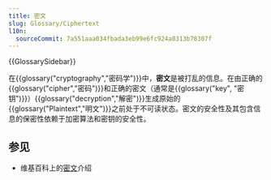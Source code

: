 ```yaml
---
title: 密文
slug: Glossary/Ciphertext
l10n:
  sourceCommit: 7a551aaa034fbada3eb99e6fc924a0313b78307f
---
```


{{GlossarySidebar}}

在{{glossary("cryptography","密码学")}}中，**密文**是被打乱的信息。在由正确的{{glossary("cipher","密码")}}和正确的密文（通常是{{glossary("key", "密钥")}}）{{glossary("decryption","解密")}}生成原始的{{glossary("Plaintext","明文")}}之前处于不可读状态。密文的安全性及其包含信息的保密性依赖于加密算法和密钥的安全性。

## 参见

- 维基百科上的[密文](https://zh.wikipedia.org/wiki/密文)介绍
